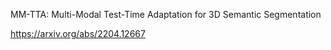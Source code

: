 MM-TTA: Multi-Modal Test-Time Adaptation for 3D Semantic Segmentation

https://arxiv.org/abs/2204.12667
